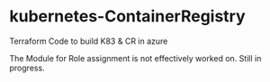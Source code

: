 # kubernetes-ContainerRegistry
Terraform Code to build K83 &amp; CR in azure

The Module for Role assignment is not effectively worked on. Still in progress.